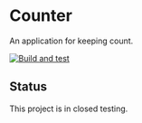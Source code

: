 # Counter
An application for keeping count.

[![Build and test](https://github.com/MintyPeterson/counter/actions/workflows/dotnet.yml/badge.svg)](https://github.com/MintyPeterson/counter/actions/workflows/dotnet.yml)
## Status
This project is in closed testing.
